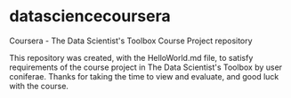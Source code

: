 datasciencecoursera
===================

Coursera - The Data Scientist's Toolbox Course Project repository

This repository was created, with the HelloWorld.md file, to satisfy requirements of the course project in The Data Scientist's Toolbox by user coniferae. Thanks for taking the time to view and evaluate, and good luck with the course.
